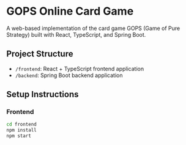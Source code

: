 # GOPS Online Card Game

A web-based implementation of the card game GOPS (Game of Pure Strategy) built with React, TypeScript, and Spring Boot.

## Project Structure

- `/frontend`: React + TypeScript frontend application
- `/backend`: Spring Boot backend application

## Setup Instructions

### Frontend
```bash
cd frontend
npm install
npm start